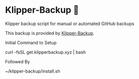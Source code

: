 # Klipper-Backup 💾 
Klipper backup script for manual or automated GitHub backups 

This backup is provided by [Klipper-Backup](https://github.com/Staubgeborener/klipper-backup).

Initial Command to Setup 

curl -fsSL get.klipperbackup.xyz | bash

Followed By

~/klipper-backup/install.sh
